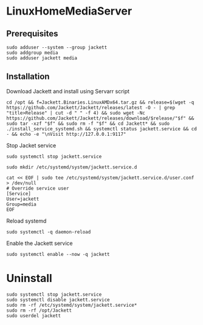 # LinuxHomeMediaServer

## Prerequisites
```
sudo adduser --system --group jackett
sudo addgroup media
sudo adduser jackett media
```

## Installation
Download Jackett and install using Servarr script
```
cd /opt && f=Jackett.Binaries.LinuxAMDx64.tar.gz && release=$(wget -q https://github.com/Jackett/Jackett/releases/latest -O - | grep "title>Release" | cut -d " " -f 4) && sudo wget -Nc https://github.com/Jackett/Jackett/releases/download/$release/"$f" && sudo tar -xzf "$f" && sudo rm -f "$f" && cd Jackett* && sudo ./install_service_systemd.sh && systemctl status jackett.service && cd - && echo -e "\nVisit http://127.0.0.1:9117"
```

Stop Jacket service
```
sudo systemctl stop jackett.service
```

```
sudo mkdir /etc/systemd/system/jackett.service.d
```
```
cat << EOF | sudo tee /etc/systemd/system/jackett.service.d/user.conf > /dev/null
# Override service user
[Service]
User=jackett
Group=media
EOF
```

Reload systemd
```
sudo systemctl -q daemon-reload
```
Enable the Jackett service
```
sudo systemctl enable --now -q jackett
```

# Uninstall
```
sudo systemctl stop jackett.service
sudo systemctl disable jackett.service
sudo rm -rf /etc/systemd/system/jackett.service*
sudo rm -rf /opt/Jackett
sudo userdel jackett
```
